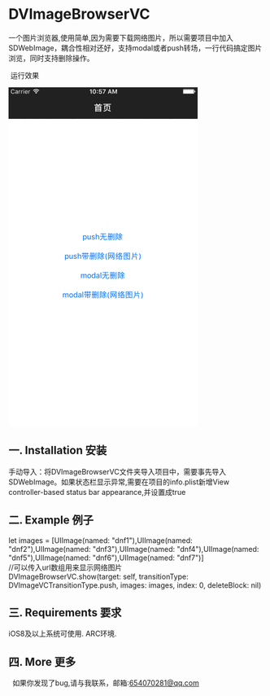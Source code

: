 # DVImageBrowserVC
一个图片浏览器,使用简单,因为需要下载网络图片，所以需要项目中加入SDWebImage，耦合性相对还好，支持modal或者push转场，一行代码搞定图片浏览，同时支持删除操作。    

  运行效果    
  
  <img src="https://github.com/CreatFish/DVImageBrowserVC/blob/master/gif/saQhOpdAJr.gif">    
  
  ## 一. Installation 安装
  手动导入：将DVImageBrowserVC文件夹导入项目中，需要事先导入SDWebImage。如果状态栏显示异常,需要在项目的info.plist新增View controller-based status bar appearance,并设置成true    
  
  ## 二. Example 例子    
  let images = [UIImage(named: "dnf1"),UIImage(named: "dnf2"),UIImage(named: "dnf3"),UIImage(named: "dnf4"),UIImage(named:   "dnf5"),UIImage(named: "dnf6"),UIImage(named: "dnf7")]   
  //可以传入url数组用来显示网络图片    
  DVImageBrowserVC.show(target: self, transitionType: DVImageVCTransitionType.push, images: images, index: 0, deleteBlock: nil)    
  
  ## 三. Requirements 要求
   iOS8及以上系统可使用. ARC环境. 
   
   ## 四. More 更多 
   如果你发现了bug,请与我联系，邮箱:654070281@qq.com
